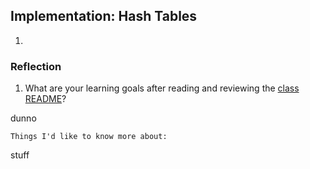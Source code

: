 ## Implementation: Hash Tables
[]()

1. 

### Reflection

1. What are your learning goals after reading and reviewing the [class README]()?

dunno

`Things I'd like to know more about:`

stuff